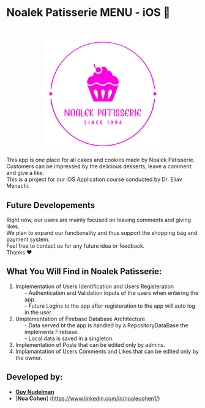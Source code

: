 # Noalek Patisserie MENU - iOS 🍰

<!--PROJECT LOGO -->
<br />
<p align="center">
    <a href="https://github.com/Guy-Nudelman/Noalek-Patisserie-iOS">
      <img src="images/logo.svg" alt="Logo" width="300" heigt="300">
  </a>
 </p>

This app is one place for all cakes and cookies made by Noalek Patisserie.</br>
Customers can be impressed by the delicious desserts, leave a comment and give a like.</br>
This is a project for our iOS Application course conducted by Dr. Eliav Menachi.</br>

## Future Developements
Right now, our users are mainly focused on leaving comments and giving likes.</br>
We plan to expand our functionality and thus support the shopping bag and payment system.</br>
Feel free to contact us for any future idea or feedback.</br>
Thanks ❤</br>

## What You Will Find in Noalek Patisserie:
<ol>
	<li>Implementation of Users Identification and Users Registeration
		<ul>- Authentication and Validation inputs of the users when entering the app.</ul>
		<ul>- Future Logins to the app after registeration to the app will auto log in the user.</ul>
	</li>
	<li>Umplementation of Firebase Database Architecture
		<ul>- Data served bt the app is handled by a RepositoryDataBase the implements Firebase.</ul>
		<ul>- Local data is saved in a singleton.</ul>
	</li>
	<li>Implementation of Posts that can be edited only by admins.</li>
	<li>Implamantation of Users Comments and Likes that can be edited only by the owner.</li>
</ol>


## Developed by:
* [**Guy Nudelman**](https://www.linkedin.com/in/guynudelman/)
* [**Noa Cohen**] (https://www.linkedin.com/in/noalecohen1/)
